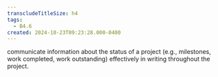 ```yaml
---
transcludeTitleSize: h4
tags:
  - B4.6
created: 2024-10-23T09:23:28.000-0400
---
```

communicate information about the status of a project (e.g., milestones, work completed, work outstanding) effectively in writing throughout the project.